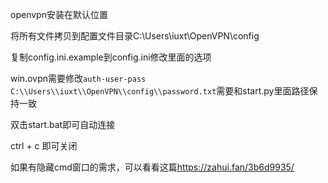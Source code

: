 openvpn安装在默认位置

将所有文件拷贝到配置文件目录C:\Users\iuxt\OpenVPN\config

复制config.ini.example到config.ini修改里面的选项

win.ovpn需要修改`auth-user-pass C:\\Users\\iuxt\\OpenVPN\\config\\password.txt`需要和start.py里面路径保持一致

双击start.bat即可自动连接

ctrl + c 即可关闭

如果有隐藏cmd窗口的需求，可以看看这篇<https://zahui.fan/3b6d9935/>